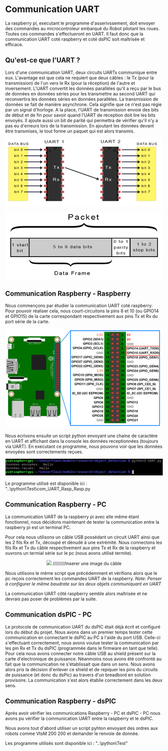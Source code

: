 # Communication UART

La raspberry pi, executant le programme d'asserivssement, doit envoyer des commandes au microcontroleur embarqué du Robot pilotant les roues.
Toutes ces commandes s'effectueront en UART. Il faut donc que la communication UART coté raspberry et coté dsPIC soit maîtrisée et efficace.

## Qu'est-ce que l'UART ?

Lors d'une communication UART, deux circuits UARTs communique entre eux. L'avantage est que cela ne requiert que deux câbles : le Tx (pour la transmission) de l'un vers le Rx (pour la réception) de l'autre et inversement. L'UART convertit les données parallèles qu'il a reçu par le bus de données en données séries pour les transmettre au second UART qui reconvertira les données séries en données parallèles. La transmission de données se fait de manière asynchrone. Cela signifie que ce n'est pas régie par un signal d'horloge. A la place, l'UART de transmission envoie des bits de début et de fin pour savoir quand l'UART de réception doit lire les bits envoyés. Il ajoute aussi un bit de parité qui permettra de vérifier qu'il n'y a pas eu d'erreurs lors de la transmission. En ajoutant les données devant être transmises, le tout forme un paquet qui est alors transmis.

<p align="center">
  <img src="..\ressources\Presentation\images\schemaUART.png"> 
</p>

<p align="center">
  <img src="..\ressources\Presentation\images\PacketUART.png"> 
</p>

## Communication Raspberry - Raspberry
Nous commençons par étudier la communication UART coté raspberry.
Pour pouvoir réaliser cela, nous court-circuitons la pins 8 et 10 (ou GPIO14 et GPIO15) de la carte correspondant respectivement aux pins Tx et Rx du port série de la carte.

<p align="center">
  <img src="..\ressources\Presentation\images\image_pin_rasp.png">
</p> 

Nous ecrivons ensuite un script python envoyant une chaine de caractère en UART et affichant dans la console les données receptionnées (toujours via UART). En executant ce programme, nous pouvons voir que les données envoyées sont correctements reçues.

<p align="center">
  <img src="..\ressources\Presentation\captures\Communication_RASP-RASP_reduite.png">
</p> 

Le programme utilisé est disponible ici : "..\python\Test\com_UART_Rasp_Rasp.py

## Communication Raspberry - PC

La communication UART de la raspberry pi avec elle même étant fonctionnel, nous décidons maintenant de tester la communication entre la raspberry pi est un terminal PC.

Pour cela nous utilisons un câble USB possédant un circuit UART ainsi que les 2 fils Rx et Tx, découpé et dénudé à une extrémité. Nous connectons les fils Rx et Tx du câble respectivement aux pins Tx et Rx de la raspberry et ouvrons un termial série sur le pc (nous avons utilisé termite).

<p align="center">
  <img src="..\ressources\Presentation\images\liaison_uart_raspberry_pc.png"> ////////Inserer une image du câble
</p> 

Nous utilisons le même script que précédemment et vérifions alors que le pc reçois correctement les commandes UART de la raspberry.
*Note: Penser à configurer le même baudrate sur les deux objets communiquant en UART*

La communication UART côté raspberry semble alors maîtrisée et ne devrais pas poser de problèmes par la suite.

## Communication dsPIC - PC

Le protocole de communication UART du dsPIC était déjà écrit et configuré lors du début du projet.
Nous avons dans un premier temps tester cette communication en connectant le dsPIC au PC à l'aide du port USB. Celle-ci s'effectuant correctement, nous avons voulue tester la communication par les pin Rx et Tx du dsPIC (programmée dans le firmware en tant que telle).
Pour cela nous avons connecter notre câble USB au shield présent sur la carte d'electronique de puissance. Néanmoins nous avons été confronté au fait que la communication ne s'établissait que dans un sens. Nous avons alors pris la décision d'enlever ce shield et de repiquer les pins du circuits de puissance (et donc du dsPic) au travers d'un breadbord en solution provisoire. La communication s'est alors établie correctement dans les deux sens.

## Communication Raspberry - dsPIC

Après avoir vérifier les communications Raspberry - PC et dsPIC - PC nous avons pu vérifier la communication UART entre la raspberry et le dsPIC.

Nous avons tout d'abord utiliser un script pyhton envoyant des ordres aux robots comme VtsM 200 200 et demander le renvoie de donnée.

Les programme utilisés sont disponible ici :  "..\python\Test"